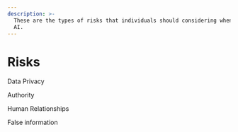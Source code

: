 ```yaml
---
description: >-
  These are the types of risks that individuals should considering when using
  AI.
---
```


# Risks

Data Privacy

Authority

Human Relationships

False information
